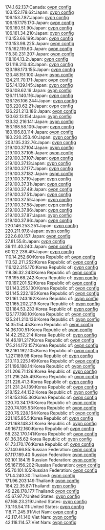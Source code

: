 174.1.62.137:Canada: [ovpn config](vpn/174_1_62_137.ovpn)  
103.152.178.62:Japan: [ovpn config](vpn/103_152_178_62.ovpn)  
106.153.7.87:Japan: [ovpn config](vpn/106_153_7_87.ovpn)  
106.157.175.170:Japan: [ovpn config](vpn/106_157_175_170.ovpn)  
106.160.51.90:Japan: [ovpn config](vpn/106_160_51_90.ovpn)  
106.161.34.210:Japan: [ovpn config](vpn/106_161_34_210.ovpn)  
113.153.66.199:Japan: [ovpn config](vpn/113_153_66_199.ovpn)  
113.153.98.225:Japan: [ovpn config](vpn/113_153_98_225.ovpn)  
115.162.119.60:Japan: [ovpn config](vpn/115_162_119_60.ovpn)  
115.30.231.207:Japan: [ovpn config](vpn/115_30_231_207.ovpn)  
118.104.13.2:Japan: [ovpn config](vpn/118_104_13_2.ovpn)  
121.118.210.43:Japan: [ovpn config](vpn/121_118_210_43.ovpn)  
123.198.173.155:Japan: [ovpn config](vpn/123_198_173_155.ovpn)  
123.48.151.100:Japan: [ovpn config](vpn/123_48_151_100.ovpn)  
124.211.70.171:Japan: [ovpn config](vpn/124_211_70_171.ovpn)  
125.14.139.145:Japan: [ovpn config](vpn/125_14_139_145.ovpn)  
126.108.62.19:Japan: [ovpn config](vpn/126_108_62_19.ovpn)  
126.111.140.116:Japan: [ovpn config](vpn/126_111_140_116.ovpn)  
126.126.106.244:Japan: [ovpn config](vpn/126_126_106_244.ovpn)  
126.220.62.21:Japan: [ovpn config](vpn/126_220_62_21.ovpn)  
126.221.213.186:Japan: [ovpn config](vpn/126_221_213_186.ovpn)  
130.62.13.154:Japan: [ovpn config](vpn/130_62_13_154.ovpn)  
133.32.216.141:Japan: [ovpn config](vpn/133_32_216_141.ovpn)  
153.168.58.109:Japan: [ovpn config](vpn/153_168_58_109.ovpn)  
180.196.83.114:Japan: [ovpn config](vpn/180_196_83_114.ovpn)  
180.220.253.40:Japan: [ovpn config](vpn/180_220_253_40.ovpn)  
203.135.232.76:Japan: [ovpn config](vpn/203_135_232_76.ovpn)  
219.100.37.104:Japan: [ovpn config](vpn/219_100_37_104.ovpn)  
219.100.37.105:Japan: [ovpn config](vpn/219_100_37_105.ovpn)  
219.100.37.107:Japan: [ovpn config](vpn/219_100_37_107.ovpn)  
219.100.37.13:Japan: [ovpn config](vpn/219_100_37_13.ovpn)  
219.100.37.177:Japan: [ovpn config](vpn/219_100_37_177.ovpn)  
219.100.37.182:Japan: [ovpn config](vpn/219_100_37_182.ovpn)  
219.100.37.19:Japan: [ovpn config](vpn/219_100_37_19.ovpn)  
219.100.37.31:Japan: [ovpn config](vpn/219_100_37_31.ovpn)  
219.100.37.49:Japan: [ovpn config](vpn/219_100_37_49.ovpn)  
219.100.37.51:Japan: [ovpn config](vpn/219_100_37_51.ovpn)  
219.100.37.55:Japan: [ovpn config](vpn/219_100_37_55.ovpn)  
219.100.37.58:Japan: [ovpn config](vpn/219_100_37_58.ovpn)  
219.100.37.86:Japan: [ovpn config](vpn/219_100_37_86.ovpn)  
219.100.37.87:Japan: [ovpn config](vpn/219_100_37_87.ovpn)  
219.100.37.96:Japan: [ovpn config](vpn/219_100_37_96.ovpn)  
220.146.253.251:Japan: [ovpn config](vpn/220_146_253_251.ovpn)  
220.211.97.8:Japan: [ovpn config](vpn/220_211_97_8.ovpn)  
222.6.60.157:Japan: [ovpn config](vpn/222_6_60_157.ovpn)  
27.81.55.8:Japan: [ovpn config](vpn/27_81_55_8.ovpn)  
39.111.40.240:Japan: [ovpn config](vpn/39_111_40_240.ovpn)  
60.122.236.49:Japan: [ovpn config](vpn/60_122_236_49.ovpn)  
110.14.252.60:Korea Republic of: [ovpn config](vpn/110_14_252_60.ovpn)  
113.52.211.252:Korea Republic of: [ovpn config](vpn/113_52_211_252.ovpn)  
116.122.215.170:Korea Republic of: [ovpn config](vpn/116_122_215_170.ovpn)  
118.36.32.243:Korea Republic of: [ovpn config](vpn/118_36_32_243.ovpn)  
119.195.68.242:Korea Republic of: [ovpn config](vpn/119_195_68_242.ovpn)  
119.197.201.52:Korea Republic of: [ovpn config](vpn/119_197_201_52.ovpn)  
121.143.255.130:Korea Republic of: [ovpn config](vpn/121_143_255_130.ovpn)  
121.145.222.165:Korea Republic of: [ovpn config](vpn/121_145_222_165.ovpn)  
121.161.243.192:Korea Republic of: [ovpn config](vpn/121_161_243_192.ovpn)  
121.165.202.219:Korea Republic of: [ovpn config](vpn/121_165_202_219.ovpn)  
121.184.53.233:Korea Republic of: [ovpn config](vpn/121_184_53_233.ovpn)  
125.177.198.10:Korea Republic of: [ovpn config](vpn/125_177_198_10.ovpn)  
125.241.210.136:Korea Republic of: [ovpn config](vpn/125_241_210_136.ovpn)  
14.35.154.45:Korea Republic of: [ovpn config](vpn/14_35_154_45.ovpn)  
14.36.100.51:Korea Republic of: [ovpn config](vpn/14_36_100_51.ovpn)  
14.42.252.214:Korea Republic of: [ovpn config](vpn/14_42_252_214.ovpn)  
14.46.191.217:Korea Republic of: [ovpn config](vpn/14_46_191_217.ovpn)  
175.214.172.157:Korea Republic of: [ovpn config](vpn/175_214_172_157.ovpn)  
182.161.192.105:Korea Republic of: [ovpn config](vpn/182_161_192_105.ovpn)  
1.227.189.98:Korea Republic of: [ovpn config](vpn/1_227_189_98.ovpn)  
210.113.225.149:Korea Republic of: [ovpn config](vpn/210_113_225_149.ovpn)  
211.196.188.14:Korea Republic of: [ovpn config](vpn/211_196_188_14.ovpn)  
211.206.71.126:Korea Republic of: [ovpn config](vpn/211_206_71_126.ovpn)  
211.216.245.49:Korea Republic of: [ovpn config](vpn/211_216_245_49.ovpn)  
211.226.41.3:Korea Republic of: [ovpn config](vpn/211_226_41_3.ovpn)  
211.231.24.139:Korea Republic of: [ovpn config](vpn/211_231_24_139.ovpn)  
218.152.44.132:Korea Republic of: [ovpn config](vpn/218_152_44_132.ovpn)  
218.153.165.36:Korea Republic of: [ovpn config](vpn/218_153_165_36.ovpn)  
220.70.34.176:Korea Republic of: [ovpn config](vpn/220_70_34_176.ovpn)  
220.74.105.53:Korea Republic of: [ovpn config](vpn/220_74_105_53.ovpn)  
220.76.228.164:Korea Republic of: [ovpn config](vpn/220_76_228_164.ovpn)  
221.165.85.5:Korea Republic of: [ovpn config](vpn/221_165_85_5.ovpn)  
221.168.148.31:Korea Republic of: [ovpn config](vpn/221_168_148_31.ovpn)  
49.167.12.160:Korea Republic of: [ovpn config](vpn/49_167_12_160.ovpn)  
58.232.170.141:Korea Republic of: [ovpn config](vpn/58_232_170_141.ovpn)  
61.36.35.62:Korea Republic of: [ovpn config](vpn/61_36_35_62.ovpn)  
61.73.170.176:Korea Republic of: [ovpn config](vpn/61_73_170_176.ovpn)  
37.140.66.85:Russian Federation: [ovpn config](vpn/37_140_66_85.ovpn)  
87.117.189.40:Russian Federation: [ovpn config](vpn/87_117_189_40.ovpn)  
92.101.184.15:Russian Federation: [ovpn config](vpn/92_101_184_15.ovpn)  
95.167.156.202:Russian Federation: [ovpn config](vpn/95_167_156_202.ovpn)  
95.70.101.105:Russian Federation: [ovpn config](vpn/95_70_101_105.ovpn)  
171.4.240.30:Thailand: [ovpn config](vpn/171_4_240_30.ovpn)  
171.96.203.149:Thailand: [ovpn config](vpn/171_96_203_149.ovpn)  
184.22.35.87:Thailand: [ovpn config](vpn/184_22_35_87.ovpn)  
49.228.178.177:Thailand: [ovpn config](vpn/49_228_178_177.ovpn)  
45.67.97.7:United States: [ovpn config](vpn/45_67_97_7.ovpn)  
67.168.23.219:United States: [ovpn config](vpn/67_168_23_219.ovpn)  
73.116.54.111:United States: [ovpn config](vpn/73_116_54_111.ovpn)  
118.71.245.91:Viet Nam: [ovpn config](vpn/118_71_245_91.ovpn)  
42.117.41.140:Viet Nam: [ovpn config](vpn/42_117_41_140.ovpn)  
42.118.114.57:Viet Nam: [ovpn config](vpn/42_118_114_57.ovpn)  
